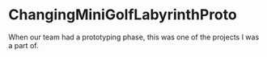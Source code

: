 # ChangingMiniGolfLabyrinthProto

When our team had a prototyping phase, this was one of the projects I was a part of.
